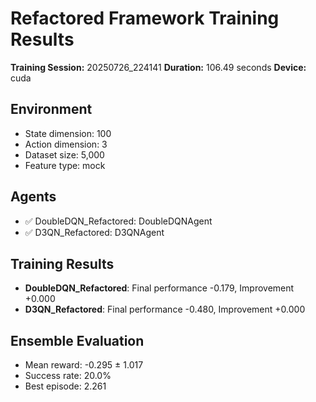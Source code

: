 # Refactored Framework Training Results

**Training Session:** 20250726_224141
**Duration:** 106.49 seconds
**Device:** cuda

## Environment
- State dimension: 100
- Action dimension: 3
- Dataset size: 5,000
- Feature type: mock

## Agents
- ✅ DoubleDQN_Refactored: DoubleDQNAgent
- ✅ D3QN_Refactored: D3QNAgent

## Training Results
- **DoubleDQN_Refactored**: Final performance -0.179, Improvement +0.000
- **D3QN_Refactored**: Final performance -0.480, Improvement +0.000

## Ensemble Evaluation
- Mean reward: -0.295 ± 1.017
- Success rate: 20.0%
- Best episode: 2.261
